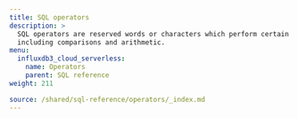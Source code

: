 ```yaml
---
title: SQL operators
description: > 
  SQL operators are reserved words or characters which perform certain operations,
  including comparisons and arithmetic.
menu:
  influxdb3_cloud_serverless:
    name: Operators
    parent: SQL reference
weight: 211

source: /shared/sql-reference/operators/_index.md
---
```


<!-- 
The content of this page is at /content/shared/sql-reference/operators/_index.md
-->
